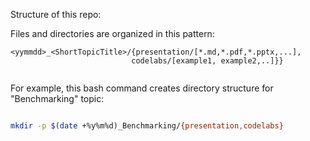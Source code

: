 Structure of this repo:

Files and directories are organized in this pattern:

```text
<yymmdd>_<ShortTopicTitle>/{presentation/[*.md,*.pdf,*.pptx,...],
                           codelabs/[example1, example2,..]}}
                          
```

For example, this bash command creates directory structure for "Benchmarking" topic:

```bash

mkdir -p $(date +%y%m%d)_Benchmarking/{presentation,codelabs}

```


